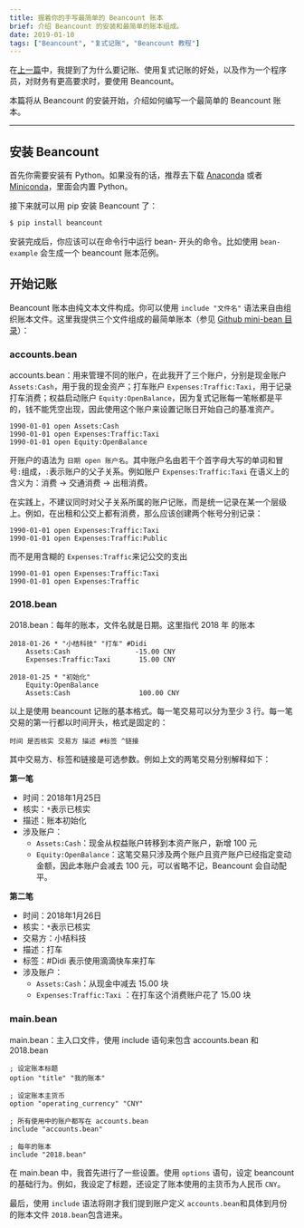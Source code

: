 ```yaml
---
title: 握着你的手写最简单的 Beancount 账本
brief: 介绍 Beancount 的安装和最简单的账本组成。
date: 2019-01-10
tags: ["Beancount", "复式记账", "Beancount 教程"]
---
```


在[上一篇](beancount-tutorial-0)中，我提到了为什么要记账、使用复式记账的好处，以及作为一个程序员，对财务有更高要求时，要使用 Beancount。

本篇将从 Beancount 的安装开始，介绍如何编写一个最简单的 Beancount 账本。

---

## 安装 Beancount

首先你需要安装有 Python。如果没有的话，推荐去下载 [Anaconda](https://www.anaconda.com/downloads) 或者 [Miniconda](https://conda.io/miniconda.html)，里面会内置 Python。

接下来就可以用 pip 安装 Beancount 了：

```bash
$ pip install beancount
```

安装完成后，你应该可以在命令行中运行 bean- 开头的命令。比如使用 `bean-example` 会生成一个 beancount 账本范例。

## 开始记账

Beancount 账本由纯文本文件构成。你可以使用 `include "文件名"` 语法来自由组织账本文件。这里我提供三个文件组成的最简单账本（参见 [Github mini-bean 目录](https://github.com/lyricat/beancount-tutorial/)）：

### accounts.bean

accounts.bean：用来管理不同的账户，在此我开了三个账户，分别是现金账户 `Assets:Cash`，用于我的现金资产；打车账户 `Expenses:Traffic:Taxi`，用于记录打车消费；权益启动账户 `Equity:OpenBalance`，因为复式记账每一笔帐都是平的，钱不能凭空出现，因此使用这个账户来设置记账日开始自己的基准资产。

```beancount
1990-01-01 open Assets:Cash
1990-01-01 open Expenses:Traffic:Taxi
1990-01-01 open Equity:OpenBalance
```

开账户的语法为 `日期 open 账户名`。其中账户名由若干个首字母大写的单词和冒号`:`组成，`:`表示账户的父子关系。例如账户 `Expenses:Traffic:Taxi` 在语义上的含义为：消费 -> 交通消费 -> 出租消费。

在实践上，不建议同时对父子关系所属的账户记账，而是统一记录在某一个层级上。例如，在出租和公交上都有消费，那么应该创建两个帐号分别记录：

```beancount
1990-01-01 open Expenses:Traffic:Taxi
1990-01-01 open Expenses:Traffic:Public
```

而不是用含糊的 `Expenses:Traffic`来记公交的支出

```beancount
1990-01-01 open Expenses:Traffic:Taxi
1990-01-01 open Expenses:Traffic
```

### 2018.bean 

2018.bean：每年的账本，文件名就是日期。这里指代 2018 年 的账本

```beancount
2018-01-26 * "小桔科技" "打车" #Didi
    Assets:Cash			       -15.00 CNY
    Expenses:Traffic:Taxi       15.00 CNY

2018-01-25 * "初始化"
    Equity:OpenBalance			
    Assets:Cash			        100.00 CNY
```

以上是使用 beancount 记账的基本格式。每一笔交易可以分为至少 3 行。每一笔交易的第一行都以时间开头，格式是固定的：

```beancount
时间 是否核实 交易方 描述 #标签 ^链接
```

其中交易方、标签和链接是可选参数。例如上文的两笔交易分别解释如下：

**第一笔**

- 时间：2018年1月25日
- 核实：`*`表示已核实
- 描述：账本初始化
- 涉及账户：
  - `Assets:Cash`：现金从权益账户转移到本资产账户，新增 100 元
  - `Equity:OpenBalance`：这笔交易只涉及两个账户且资产账户已经指定变动金额，因此本账户会减去 100 元，可以省略不记，Beancount 会自动配平。

**第二笔**

- 时间：2018年1月26日
- 核实：`*`表示已核实
- 交易方：小桔科技
- 描述：打车
- 标签：#Didi 表示使用滴滴快车来打车
- 涉及账户：
  - `Assets:Cash`：从现金中减去 15.00 块
  - `Expenses:Traffic:Taxi` ：在打车这个消费账户花了 15.00 块

### main.bean

main.bean：主入口文件，使用 include 语句来包含 accounts.bean 和 2018.bean

```beancount
; 设定账本标题
option "title" "我的账本"

; 设定账本主货币
option "operating_currency" "CNY"

; 所有使用中的账户都写在 accounts.bean
include "accounts.bean"

; 每年的账本
include "2018.bean"
```

在 main.bean 中，我首先进行了一些设置。使用 `options` 语句，设定 beancount 的基础行为。例如，我设定了标题，还设定了账本使用的主货币为人民币 `CNY`。

最后，使用 `include` 语法将刚才我们提到账户定义 `accounts.bean`和具体到月份的账本文件 `2018.bean`包含进来。

